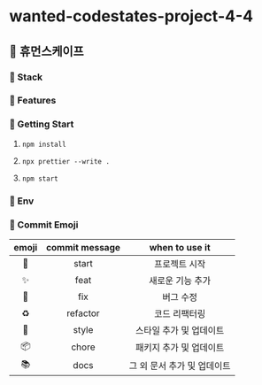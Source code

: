 # wanted-codestates-project-4-4

## 🏦 휴먼스케이프


### 🏦 Stack



### 🏦 Features

### 🏦 Getting Start

1. `npm install`

2. `npx prettier --write .`

3. `npm start`

### 🏦 Env



### 🏦 Commit Emoji

|   emoji    | commit message |       when to use it        |
| :--------: | :------------: | :-------------------------: |
|   :tada:   |     start      |        프로젝트 시작        |
| :sparkles: |      feat      |      새로운 기능 추가       |
|   :bug:    |      fix       |          버그 수정          |
| :recycle:  |    refactor    |        코드 리팩터링        |
| :lipstick: |     style      |   스타일 추가 및 업데이트   |
| :package:  |     chore      |   패키지 추가 및 업데이트   |
|  :books:   |      docs      | 그 외 문서 추가 및 업데이트 |

### <br/>


